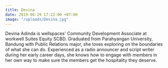 ```yaml
---
title: Devina
date: 2019-06-29 17:22:00 +07:00
image: "/uploads/Devina.jpg"
---
```


Devina Adinda is wellspaces' Community Development Associate at workwell Suites Equity SCBD. Graduated from Parahyangan University, Bandung with Public Relations major, she loves exploring on the boundaries of what she can do. Experienced as a radio announcer and script writer during her early career days, she knows how to engage with members in her own way to make sure the members get the hospitality they deserve.